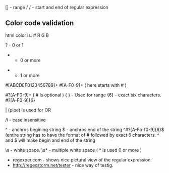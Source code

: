 [] - range
/   / - start and end of regular expression

Color code validation
---------------------
html color is: # R G B 


?  - 0 or 1
*  - 0 or more
+  - 1 or more


#[ABCDEF0123456789]+
#[A-F0-9]+   ( here starts with # )

#?[A-F0-9]+  ( # is optional )
{ }   - Used for range
	{6}  - exact six characters.
	#?[A-F0-9]{6}


|  (pipe) is used for OR

/i  - case insensitive

^  - anchros begining string
$  - anchros end of the string
^#?[A-Fa-f0-9]{6}$    (entire string has to have the format of # followed by exact 6 characters. ^ and $ will make begin and end of the string

\s  - white space.
\s* - multiple white space ( * is used 0 or more )

- regexper.com		- shows nice pictural view of the regular expression.
- http://regexstorm.net/tester	- nice way of testig.

![]()

